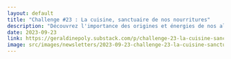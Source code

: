 ```yaml
---
layout: default
title: "Challenge #23 : La cuisine, sanctuaire de nos nourritures"
description: "Découvrez l'importance des origines et énergies de nos aliments et plongez dans l'histoire de la cuisine, du choix des légumes à l'évolution des designs de cuisine au fil des décennies. Apprenez comment l'environnement et l'ambiance de votre cuisine peuvent influencer votre bien-être et vos choix alimentaires. Conseils d'hygiène, de Feng Shui et astuces pour optimiser votre espace : tout y est pour vous inspirer à créer une cuisine qui vous ressemble et favorise la santé."
date: 2023-09-23
link: https://geraldinepoly.substack.com/p/challenge-23-la-cuisine-sanctuaire
image: src/images/newsletters/2023-09-23-challenge-23-la-cuisine-sanctuaire-de-nos-nourritures.jpg
---
```

